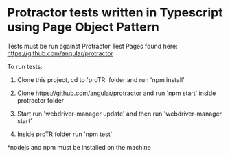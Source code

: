 # Protractor tests written in Typescript using Page Object Pattern
Tests must be run against Protractor Test Pages found here: https://github.com/angular/protractor

To run tests:

1. Clone this project, cd to 'proTR' folder and run 'npm install' 

2. Clone https://github.com/angular/protractor and run 'npm start' inside protractor folder

3. Start run 'webdriver-manager update' and then run 'webdriver-manager start'

4. Inside proTR folder run 'npm test'


*nodejs and npm must be installed on the machine
